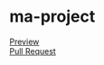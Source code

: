 # ma-project
[Preview](https://github.com/vitaliikorol/ma-project) <br>
[Pull Request](https://github.com/vitaliikorol/ma-project/pull/1/files)
